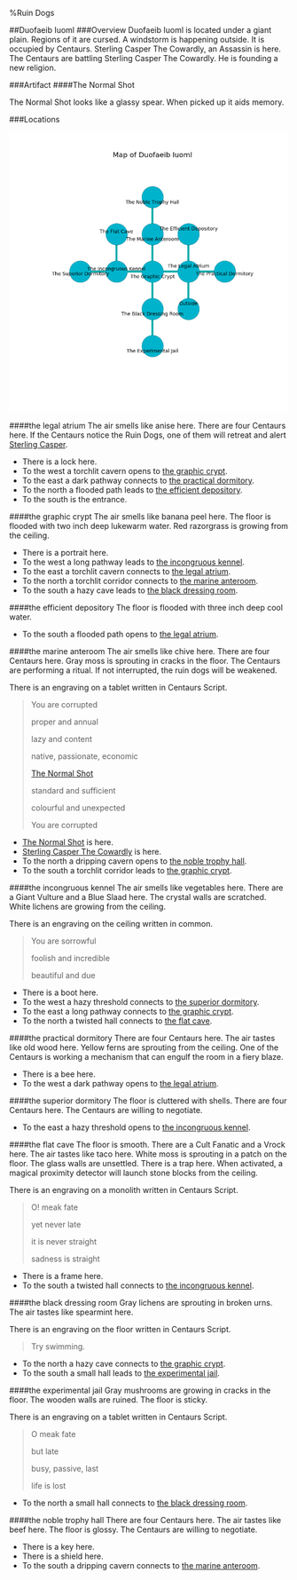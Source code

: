 %Ruin Dogs

##Duofaeib Iuoml
###Overview
Duofaeib Iuoml is located under a giant plain. Regions of it are cursed. A windstorm is happening outside. It is occupied by Centaurs. <a name="Sterling-Casper-The-Cowardly"></a>Sterling Casper The Cowardly, an Assassin is here. The Centaurs are battling Sterling Casper The Cowardly. He  is founding a new religion. 



###Artifact
####<a name="The-Normal-Shot"></a>The Normal Shot


The Normal Shot looks like a glassy spear. When picked up it aids memory. 





###Locations


![](../v2/images/Duofaeib-Iuoml.png)

####<a name="the-legal-atrium"></a>the legal atrium
The air smells like anise here. There are four Centaurs here. If the Centaurs notice the Ruin Dogs, one of them will retreat and alert [Sterling Casper](#Sterling-Casper). 



* There is a lock here.
* To the west a torchlit cavern opens to [the graphic crypt](#the-graphic-crypt).
* To the east a dark pathway connects to [the practical dormitory](#the-practical-dormitory).
* To the north a flooded path leads to [the efficient depository](#the-efficient-depository).
* To the south is the entrance.


####<a name="the-graphic-crypt"></a>the graphic crypt
The air smells like banana peel here. The floor is flooded with two inch deep lukewarm water. Red razorgrass is growing from the ceiling. 



* There is a portrait here.
* To the west a long pathway leads to [the incongruous kennel](#the-incongruous-kennel).
* To the east a torchlit cavern connects to [the legal atrium](#the-legal-atrium).
* To the north a torchlit corridor connects to [the marine anteroom](#the-marine-anteroom).
* To the south a hazy cave leads to [the black dressing room](#the-black-dressing-room).


####<a name="the-efficient-depository"></a>the efficient depository
The floor is flooded with three inch deep cool water. 



* To the south a flooded path opens to [the legal atrium](#the-legal-atrium).


####<a name="the-marine-anteroom"></a>the marine anteroom
The air smells like chive here. There are four Centaurs here. Gray moss is sprouting in cracks in the floor. The Centaurs are performing a ritual. If not interrupted, the ruin dogs will be weakened. 

There is an engraving on a tablet written in Centaurs Script. 

> You are corrupted
>
> proper and annual
>
> lazy and content
>
> native, passionate, economic
>
> [The Normal Shot](#The-Normal-Shot)
>
> standard and sufficient
>
> colourful and unexpected
>
> You are corrupted
>


* [The Normal Shot](#The-Normal-Shot) is here.
* [Sterling Casper The Cowardly](#Sterling-Casper-The-Cowardly) is here.
* To the north a dripping cavern opens to [the noble trophy hall](#the-noble-trophy-hall).
* To the south a torchlit corridor leads to [the graphic crypt](#the-graphic-crypt).


####<a name="the-incongruous-kennel"></a>the incongruous kennel
The air smells like vegetables here. There are a Giant Vulture and a Blue Slaad here. The crystal walls are scratched. White lichens are growing from the ceiling. 

There is an engraving on the ceiling written in common. 

> You are sorrowful
>
> foolish and incredible
>
> beautiful and due
>


* There is a boot here.
* To the west a hazy threshold connects to [the superior dormitory](#the-superior-dormitory).
* To the east a long pathway connects to [the graphic crypt](#the-graphic-crypt).
* To the north a twisted hall connects to [the flat cave](#the-flat-cave).


####<a name="the-practical-dormitory"></a>the practical dormitory
There are four Centaurs here. The air tastes like old wood here. Yellow ferns are sprouting from the ceiling. One of the Centaurs is working a mechanism that can engulf the room in a fiery blaze. 



* There is a bee here.
* To the west a dark pathway opens to [the legal atrium](#the-legal-atrium).


####<a name="the-superior-dormitory"></a>the superior dormitory
The floor is cluttered with shells. There are four Centaurs here. The Centaurs are willing to negotiate. 



* To the east a hazy threshold opens to [the incongruous kennel](#the-incongruous-kennel).


####<a name="the-flat-cave"></a>the flat cave
The floor is smooth. There are a Cult Fanatic and a Vrock here. The air tastes like taco here. White moss is sprouting in a patch on the floor. The glass walls are unsettled. There is a trap here. When activated, a magical proximity detector will launch stone blocks from the ceiling. 

There is an engraving on a monolith written in Centaurs Script. 

> O! meak fate
>
> yet never late
>
> it is never straight
>
> sadness is straight
>


* There is a frame here.
* To the south a twisted hall connects to [the incongruous kennel](#the-incongruous-kennel).


####<a name="the-black-dressing-room"></a>the black dressing room
Gray lichens are sprouting in broken urns. The air tastes like spearmint here. 

There is an engraving on the floor written in Centaurs Script. 

> Try swimming.
>


* To the north a hazy cave connects to [the graphic crypt](#the-graphic-crypt).
* To the south a small hall leads to [the experimental jail](#the-experimental-jail).


####<a name="the-experimental-jail"></a>the experimental jail
Gray mushrooms are growing in cracks in the floor. The wooden walls are ruined. The floor is sticky. 

There is an engraving on a tablet written in Centaurs Script. 

> O meak fate
>
> but late
>
> busy, passive, last
>
> life is lost
>


* To the north a small hall connects to [the black dressing room](#the-black-dressing-room).


####<a name="the-noble-trophy-hall"></a>the noble trophy hall
There are four Centaurs here. The air tastes like beef here. The floor is glossy. The Centaurs are willing to negotiate. 



* There is a key here.
* There is a shield here.
* To the south a dripping cavern connects to [the marine anteroom](#the-marine-anteroom).


